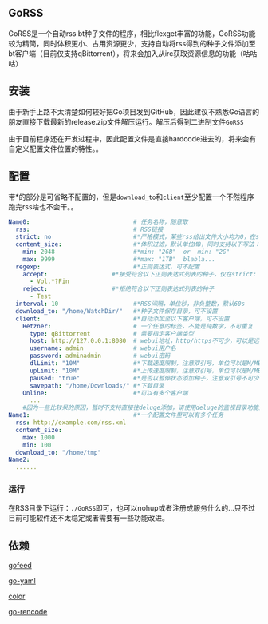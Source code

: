 ## GoRSS
GoRSS是一个自动rss bt种子文件的程序，相比flexget丰富的功能，GoRSS功能较为精简，同时体积更小、占用资源更少，支持自动将rss得到的种子文件添加至bt客户端（目前仅支持qBittorrent），将来会加入从irc获取资源信息的功能（咕咕咕）

## 安装
由于新手上路不太清楚如何较好把Go项目发到GitHub，因此建议不熟悉Go语言的朋友直接下载最新的release.zip文件解压运行。解压后得到二进制文件`GoRSS`

由于目前程序还在开发过程中，因此配置文件是直接hardcode进去的，将来会有自定义配置文件位置的特性。。
## 配置
带*的部分是可省略不配置的，但是`download_to`和`client`至少配置一个不然程序跑完rss啥也不会干。。
```yaml
Name0:                             # 任务名称，随意取
  rss:                             # RSS链接
  strict: no                       #*严格模式，某些rss给出文件大小均为0，在strict: yes下拒绝(?)
  content_size:                    #*体积过滤，默认单位MB，同时支持以下写法：
    min: 2048                      #*min: "2GB"  or  min: "2G"
    max: 9999                      #*max: "1TB"  blabla...
  regexp:                          #*正则表达式，可不配置
    accept:                  #*接受符合以下正则表达式列表的种子，仅在strict: yes时起作用
      - Vol.*?Fin
    reject:                  #*拒绝符合以下正则表达式列表的种子
      - Test
  interval: 10                     #*RSS间隔，单位秒，非负整数，默认60s
  download_to: "/home/WatchDir/"   #*种子文件保存目录，可不设置
  client:                          #*自动添加至以下客户端，可不设置
    Hetzner:                       # 一个任意的标签，不能是纯数字，不可重复
      type: qBittorrent            # 需要指定客户端类型
      host: http://127.0.0.1:8080  # webui地址，http/https不可少，可以是远程地址
      username: admin              # webui用户名
      password: adminadmin         # webui密码
      dlLimit: "10M"               #*下载速度限制，注意双引号，单位可以是M/MB等等。。
      upLimit: "10M"               #*上传速度限制，注意双引号，单位可以是M/MB等等。。
      paused: "true"               #*是否以暂停状态添加种子，注意双引号不可少
      savepath: "/home/Downloads/" #*下载目录
    Online:                        #*可以有多个客户端
      ...
    #因为一些比较呆的原因，暂时不支持直接往deluge添加，请使用deluge的监视目录功能添加种子文件
Name1:                             #*一个配置文件里可以有多个任务
  rss: http://example.com/rss.xml
  content_size:
    max: 1000
    min: 100
  download_to: "/home/tmp"
Name2:
  ......
```
### 运行
在RSS目录下运行：`./GoRSS`即可，也可以nohup或者注册成服务什么的...只不过目前可能软件还不太稳定或者需要有一些功能改进。
## 依赖
[gofeed](https://github.com/mmcdole/gofeed)

[go-yaml](https://github.com/go-yaml/yaml)

[color](https://github.com/fatih/color)

[go-rencode](https://github.com/gdm85/go-rencode)

